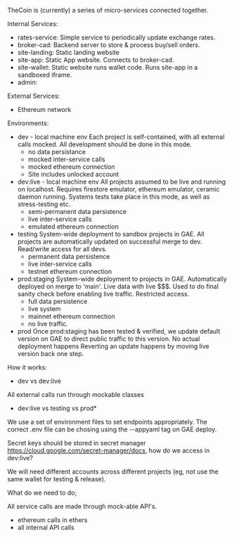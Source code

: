 

TheCoin is (currently) a series of micro-services connected together.

Internal Services:

 - rates-service: Simple service to periodically update exchange rates.
 - broker-cad: Backend server to store & process buy/sell orders.
 - site-landing: Static landing website
 - site-app: Static App website.  Connects to broker-cad.
 - site-wallet: Static website runs wallet code. Runs site-app in a sandboxed iframe.
 - admin:

External Services:
 - Ethereum network

Environments:

 - dev - local machine env
    Each project is self-contained, with all external calls mocked.
    All development should be done in this mode.
    * no data persistance
    * mocked inter-service calls
    * mocked ethereum connection
    * Site includes unlocked account
 - dev:live - local machine env
    All projects assumed to be live and running on localhost.  Requires
    firestore emulator, ethereum emulator, ceramic daemon running.
    Systems tests take place in this mode, as well as stress-testing etc.
    * semi-permanent data persistence
    * live inter-service calls
    * emulated ethereum connection
 - testing
    System-wide deployment to sandbox projects in GAE.  All projects are
    automatically updated on successful merge to dev.  Read/write access
    for all devs.
    * permanent data persistence
    * live inter-service calls
    * testnet ethereum connection
 - prod:staging
    System-wide deployment to projects in GAE.  Automatically
    deployed on merge to 'main'.  Live data with live $$$.
    Used to do final sanity check before enabling live traffic.
    Restricted access.
    * full data persistence
    * live system
    * mainnet ethereum connection
    * no live traffic.
 - prod
    Once prod:staging has been tested & verified, we update default version
    on GAE to direct public traffic to this version.  No actual deployment happens
    Reverting an update happens by moving live version back one step.

How it works:

- dev vs dev:live

All external calls run through mockable classes

- dev:live vs testing vs prod*

We use a set of environment files to set endpoints appropriately.  The correct .env file can be
chosing using the --appyaml tag on GAE deploy.

Secret keys should be stored in secret manager
https://cloud.google.com/secret-manager/docs,
how do we access in dev:live?

We will need different accounts across different projects (eg, not use the same
wallet for testing & release).

What do we need to do;

All service calls are made through mock-able API's.
 - ethereum calls in ethers
 - all internal API calls

